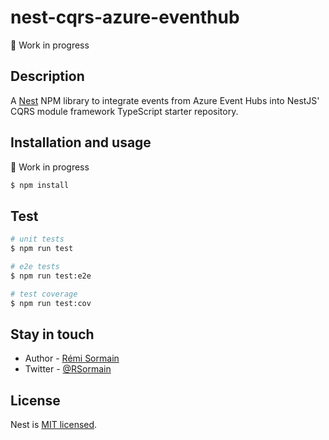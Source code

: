 # nest-cqrs-azure-eventhub

🚧 Work in progress

## Description

A [Nest](https://github.com/nestjs/nest) NPM library to integrate events from Azure Event Hubs into NestJS' CQRS module
framework TypeScript starter repository.

## Installation and usage

🚧 Work in progress

```bash
$ npm install
```

## Test

```bash
# unit tests
$ npm run test

# e2e tests
$ npm run test:e2e

# test coverage
$ npm run test:cov
```

## Stay in touch

- Author - [Rémi Sormain](https://www.linkedin.com/in/sormain/)
- Twitter - [@RSormain](https://twitter.com/RSormain)

## License

Nest is [MIT licensed](LICENSE).
